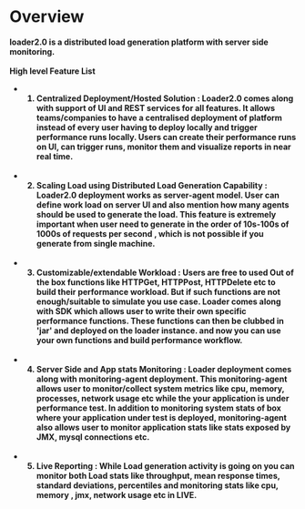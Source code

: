 <b>Overview<b>
========
loader2.0 is a distributed load generation platform with server side monitoring.<br>
<br><b>High level Feature List</b>
* 1) <b>Centralized Deployment/Hosted Solution :</b> Loader2.0 comes along with support of UI and REST services for all
features. It allows teams/companies to have a centralised deployment of platform instead of every user having to deploy
locally and trigger performance runs locally. Users can create their performance runs on UI, can trigger runs, monitor 
them and visualize reports in near real time.
<br><br>
* 2) <b>Scaling Load using Distributed Load Generation Capability :</b> Loader2.0 deployment works as server-agent 
model. User can define work load on server UI and also mention how many agents should be used to generate the load. 
This feature is extremely important when user need to generate in the order of 10s-100s of 1000s of requests per second
, which is not possible if you generate from single machine.
<br><br>
* 3) <b>Customizable/extendable Workload :</b> Users are free to used Out of the box functions like HTTPGet, HTTPPost, HTTPDelete 
etc to build their performance workload. But if such functions are not enough/suitable to simulate you use case. 
Loader comes along with SDK which allows user to write their own specific performance functions. These functions 
can then be clubbed in 'jar' and deployed on the loader instance. and now you can use your own functions and build 
performance workflow.
<br><br>
* 4) <b>Server Side and App stats Monitoring :</b> Loader deployment comes along with monitoring-agent deployment. This
monitoring-agent allows user to monitor/collect system metrics like cpu, memory, processes, network usage etc while the
your application is under performance test. In addition to monitoring system stats of box where your application under 
test is deployed, monitoring-agent also allows user to monitor application stats like stats exposed by JMX, mysql
connections etc.
<br><br>
* 5) <b>Live Reporting :</b> While Load generation activity is going on you can monitor both Load stats like throughput,
mean response times, standard deviations, percentiles and monitoring stats like cpu, memory , jmx, network usage etc in LIVE.

